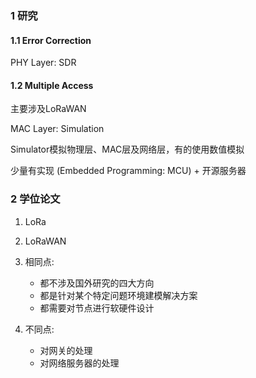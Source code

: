 ### 1 研究

#### 1.1 Error Correction

PHY Layer: SDR

#### 1.2 Multiple Access

主要涉及LoRaWAN

MAC Layer: Simulation

Simulator模拟物理层、MAC层及网络层，有的使用数值模拟

少量有实现 (Embedded Programming: MCU) + 开源服务器

### 2 学位论文

1. LoRa

2. LoRaWAN

3. 相同点: 
   - 都不涉及国外研究的四大方向
   - 都是针对某个特定问题环境建模解决方案
   - 都需要对节点进行软硬件设计
4. 不同点: 
   - 对网关的处理
   - 对网络服务器的处理
